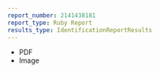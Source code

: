 ```yaml
---
report_number: 2141438181
report_type: Ruby Report
results_type: IdentificationReportResults
---
```


* PDF
* Image

